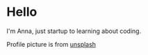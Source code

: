 # Hello

I'm Anna, just startup to learning about coding.

Profile picture is from [unsplash](https://unsplash.com/photos/p6yH8VmGqxo)
